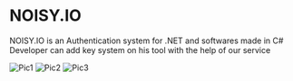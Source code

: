 # NOISY.IO
NOISY.IO is an Authentication system for .NET and softwares made in C# Developer can add key system on his tool with the help of our service


<img src="https://user-images.githubusercontent.com/120029543/206245628-f1419435-8d47-49e0-af49-ead40679afc5.PNG" alt="Pic1" >
<img src="https://user-images.githubusercontent.com/120029543/206248887-dd984671-d388-43b7-800f-a7ad3a321c6d.PNG" alt="Pic2" >
<img src="https://user-images.githubusercontent.com/120029543/206249532-18e458c8-4538-48c9-b223-c69538c882c8.PNG" alt="Pic3" >

